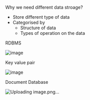 
Why we need different data stroage?

* Store different type of data
* Categorised by
   * Structure of data
   * Types of operation on the data


RDBMS

![image](https://user-images.githubusercontent.com/38088886/110890175-68aa9c80-82e7-11eb-92c8-712da79da9fc.png)

Key value pair

![image](https://user-images.githubusercontent.com/38088886/110890468-fdad9580-82e7-11eb-8619-e4ec170059b8.png)

Document Database

![Uploading image.png…]()


